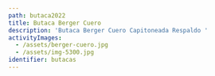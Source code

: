 ```yaml
---
path: butaca2022
title: Butaca Berger Cuero
description: 'Butaca Berger Cuero Capitoneada Respaldo '
activityImages:
  - /assets/berger-cuero.jpg
  - /assets/img-5300.jpg
identifier: butacas
---
```


